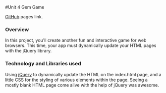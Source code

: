 #Unit 4 Gem Game 

[GitHub](https://nevermindthelabel.github.io/gemGame) pages link.

### Overview

In this project, you'll create another fun and interactive game for web browsers. This time, your app must dynamically update your HTML pages with the jQuery library.

### Technology and Libraries used

Using [jQuery](https://jquery.com/) to dynamically update the HTML on the index.html page, and a little CSS for the  styling of various elements within the page. Seeing a mostly blank HTML page come alive with the help of jQuery was awesome.



